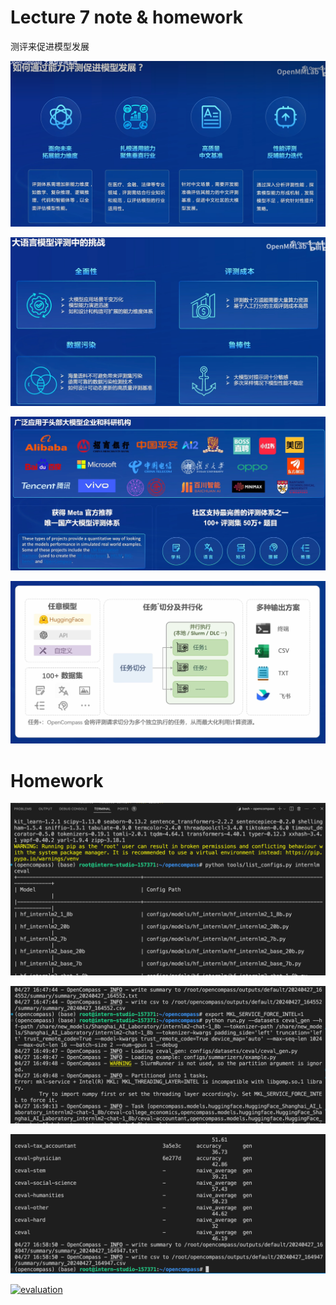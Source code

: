 # Lecture 7 note & homework

测评来促进模型发展

![image-20240424224215793](https://raw.githubusercontent.com/zhuhu00/img/master/20240424224216.png)

![image-20240424224337725](https://raw.githubusercontent.com/zhuhu00/img/master/20240424224337.png)

![image-20240424224447335](https://raw.githubusercontent.com/zhuhu00/img/master/20240424224447.png)

![image-20240424224847916](https://raw.githubusercontent.com/zhuhu00/img/master/20240424224848.png)

# Homework

![image-20240427163832640](https://raw.githubusercontent.com/zhuhu00/img/master/uPic/2024%2004%2027%2016%2038%2032.png)

![image-20240427165301422](https://raw.githubusercontent.com/zhuhu00/img/master/uPic/2024%2004%2027%2016%2053%2001.png)

![image-20240427171245892](https://raw.githubusercontent.com/zhuhu00/img/master/uPic/2024%2004%2027%2017%2012%2045.png)

[![evaluation](/Users/hu/Desktop/note/docs/InternLM2note/doc/imgs/compass_support.svg)]({https://hub.opencompass.org.cn/dataset-detail/huhhh})
